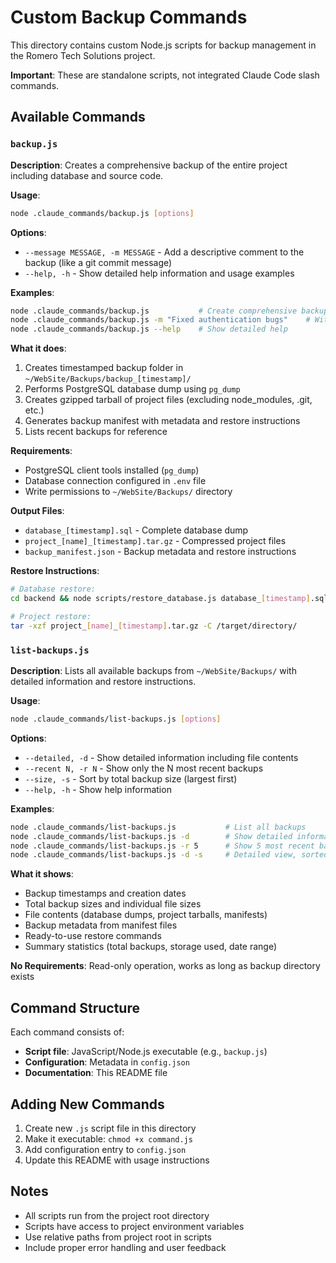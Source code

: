 # Custom Backup Commands

This directory contains custom Node.js scripts for backup management in the Romero Tech Solutions project.

**Important**: These are standalone scripts, not integrated Claude Code slash commands.

## Available Commands

### `backup.js`

**Description**: Creates a comprehensive backup of the entire project including database and source code.

**Usage**:
```bash
node .claude_commands/backup.js [options]
```

**Options**:
- `--message MESSAGE, -m MESSAGE` - Add a descriptive comment to the backup (like a git commit message)
- `--help, -h` - Show detailed help information and usage examples

**Examples**:
```bash
node .claude_commands/backup.js           # Create comprehensive backup
node .claude_commands/backup.js -m "Fixed authentication bugs"    # With description
node .claude_commands/backup.js --help    # Show detailed help
```

**What it does**:
1. Creates timestamped backup folder in `~/WebSite/Backups/backup_[timestamp]/`
2. Performs PostgreSQL database dump using `pg_dump`
3. Creates gzipped tarball of project files (excluding node_modules, .git, etc.)
4. Generates backup manifest with metadata and restore instructions
5. Lists recent backups for reference

**Requirements**:
- PostgreSQL client tools installed (`pg_dump`)
- Database connection configured in `.env` file
- Write permissions to `~/WebSite/Backups/` directory

**Output Files**:
- `database_[timestamp].sql` - Complete database dump
- `project_[name]_[timestamp].tar.gz` - Compressed project files
- `backup_manifest.json` - Backup metadata and restore instructions

**Restore Instructions**:
```bash
# Database restore:
cd backend && node scripts/restore_database.js database_[timestamp].sql

# Project restore:
tar -xzf project_[name]_[timestamp].tar.gz -C /target/directory/
```

### `list-backups.js`

**Description**: Lists all available backups from `~/WebSite/Backups/` with detailed information and restore instructions.

**Usage**:
```bash
node .claude_commands/list-backups.js [options]
```

**Options**:
- `--detailed, -d` - Show detailed information including file contents
- `--recent N, -r N` - Show only the N most recent backups
- `--size, -s` - Sort by total backup size (largest first)
- `--help, -h` - Show help information

**Examples**:
```bash
node .claude_commands/list-backups.js           # List all backups
node .claude_commands/list-backups.js -d        # Show detailed information
node .claude_commands/list-backups.js -r 5      # Show 5 most recent backups
node .claude_commands/list-backups.js -d -s     # Detailed view, sorted by size
```

**What it shows**:
- Backup timestamps and creation dates
- Total backup sizes and individual file sizes
- File contents (database dumps, project tarballs, manifests)
- Backup metadata from manifest files
- Ready-to-use restore commands
- Summary statistics (total backups, storage used, date range)

**No Requirements**: Read-only operation, works as long as backup directory exists

## Command Structure

Each command consists of:
- **Script file**: JavaScript/Node.js executable (e.g., `backup.js`)
- **Configuration**: Metadata in `config.json`
- **Documentation**: This README file

## Adding New Commands

1. Create new `.js` script file in this directory
2. Make it executable: `chmod +x command.js`
3. Add configuration entry to `config.json`
4. Update this README with usage instructions

## Notes

- All scripts run from the project root directory
- Scripts have access to project environment variables
- Use relative paths from project root in scripts
- Include proper error handling and user feedback